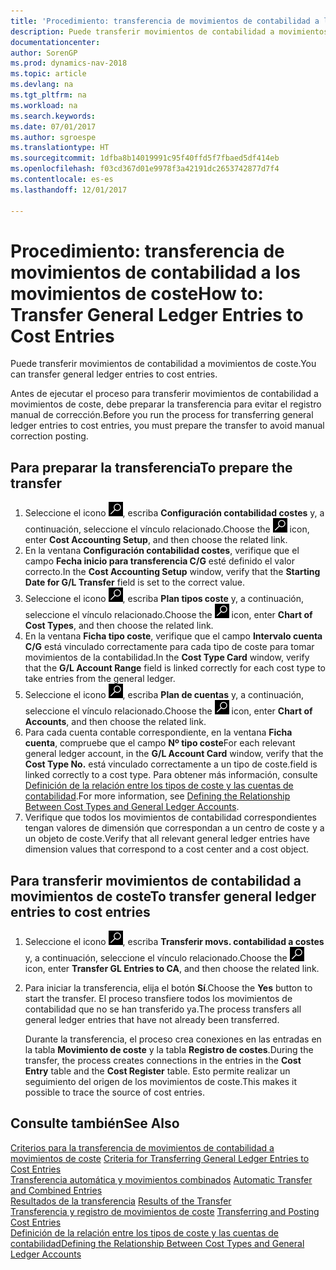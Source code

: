 ```yaml
---
title: 'Procedimiento: transferencia de movimientos de contabilidad a los movimientos de coste'
description: Puede transferir movimientos de contabilidad a movimientos de coste.
documentationcenter: 
author: SorenGP
ms.prod: dynamics-nav-2018
ms.topic: article
ms.devlang: na
ms.tgt_pltfrm: na
ms.workload: na
ms.search.keywords: 
ms.date: 07/01/2017
ms.author: sgroespe
ms.translationtype: HT
ms.sourcegitcommit: 1dfba8b14019991c95f40ffd5f7fbaed5df414eb
ms.openlocfilehash: f03cd367d01e9978f3a42191dc2653742877d7f4
ms.contentlocale: es-es
ms.lasthandoff: 12/01/2017

---
```

# <a name="how-to-transfer-general-ledger-entries-to-cost-entries"></a><span data-ttu-id="7a8cc-103">Procedimiento: transferencia de movimientos de contabilidad a los movimientos de coste</span><span class="sxs-lookup"><span data-stu-id="7a8cc-103">How to: Transfer General Ledger Entries to Cost Entries</span></span>
<span data-ttu-id="7a8cc-104">Puede transferir movimientos de contabilidad a movimientos de coste.</span><span class="sxs-lookup"><span data-stu-id="7a8cc-104">You can transfer general ledger entries to cost entries.</span></span>  

<span data-ttu-id="7a8cc-105">Antes de ejecutar el proceso para transferir movimientos de contabilidad a movimientos de coste, debe preparar la transferencia para evitar el registro manual de corrección.</span><span class="sxs-lookup"><span data-stu-id="7a8cc-105">Before you run the process for transferring general ledger entries to cost entries, you must prepare the transfer to avoid manual correction posting.</span></span>  

## <a name="to-prepare-the-transfer"></a><span data-ttu-id="7a8cc-106">Para preparar la transferencia</span><span class="sxs-lookup"><span data-stu-id="7a8cc-106">To prepare the transfer</span></span>  

1.  <span data-ttu-id="7a8cc-107">Seleccione el icono ![Buscar página o informe](media/ui-search/search_small.png "icono Buscar página o informe"), escriba **Configuración contabilidad costes** y, a continuación, seleccione el vínculo relacionado.</span><span class="sxs-lookup"><span data-stu-id="7a8cc-107">Choose the ![Search for Page or Report](media/ui-search/search_small.png "Search for Page or Report icon") icon, enter **Cost Accounting Setup**, and then choose the related link.</span></span>  
2.  <span data-ttu-id="7a8cc-108">En la ventana **Configuración contabilidad costes**, verifique que el campo **Fecha inicio para transferencia C/G** esté definido el valor correcto.</span><span class="sxs-lookup"><span data-stu-id="7a8cc-108">In the **Cost Accounting Setup** window, verify that the **Starting Date for G/L Transfer** field is set to the correct value.</span></span>  
3.  <span data-ttu-id="7a8cc-109">Seleccione el icono ![Buscar página o informe](media/ui-search/search_small.png "icono Buscar página o informe"), escriba **Plan tipos coste** y, a continuación, seleccione el vínculo relacionado.</span><span class="sxs-lookup"><span data-stu-id="7a8cc-109">Choose the ![Search for Page or Report](media/ui-search/search_small.png "Search for Page or Report icon") icon, enter **Chart of Cost Types**, and then choose the related link.</span></span>  
4.  <span data-ttu-id="7a8cc-110">En la ventana **Ficha tipo coste**, verifique que el campo **Intervalo cuenta C/G** está vinculado correctamente para cada tipo de coste para tomar movimientos de la contabilidad.</span><span class="sxs-lookup"><span data-stu-id="7a8cc-110">In the **Cost Type Card** window, verify that the **G/L Account Range** field is linked correctly for each cost type to take entries from the general ledger.</span></span>  
5.  <span data-ttu-id="7a8cc-111">Seleccione el icono ![Buscar página o informe](media/ui-search/search_small.png "icono Buscar página o informe"), escriba **Plan de cuentas** y, a continuación, seleccione el vínculo relacionado.</span><span class="sxs-lookup"><span data-stu-id="7a8cc-111">Choose the ![Search for Page or Report](media/ui-search/search_small.png "Search for Page or Report icon") icon, enter **Chart of Accounts**, and then choose the related link.</span></span>  
6.  <span data-ttu-id="7a8cc-112">Para cada cuenta contable correspondiente, en la ventana **Ficha cuenta**, compruebe que el campo **Nº tipo coste**</span><span class="sxs-lookup"><span data-stu-id="7a8cc-112">For each relevant general ledger account, in the **G/L Account Card** window, verify that the **Cost Type No.**</span></span> <span data-ttu-id="7a8cc-113">está vinculado correctamente a un tipo de coste.</span><span class="sxs-lookup"><span data-stu-id="7a8cc-113">field is linked correctly to a cost type.</span></span> <span data-ttu-id="7a8cc-114">Para obtener más información, consulte [Definición de la relación entre los tipos de coste y las cuentas de contabilidad](finance-defining-the-relationship-between-cost-types-and-general-ledger-accounts.md).</span><span class="sxs-lookup"><span data-stu-id="7a8cc-114">For more information, see [Defining the Relationship Between Cost Types and General Ledger Accounts](finance-defining-the-relationship-between-cost-types-and-general-ledger-accounts.md).</span></span>  
7.  <span data-ttu-id="7a8cc-115">Verifique que todos los movimientos de contabilidad correspondientes tengan valores de dimensión que correspondan a un centro de coste y a un objeto de coste.</span><span class="sxs-lookup"><span data-stu-id="7a8cc-115">Verify that all relevant general ledger entries have dimension values that correspond to a cost center and a cost object.</span></span>  

## <a name="to-transfer-general-ledger-entries-to-cost-entries"></a><span data-ttu-id="7a8cc-116">Para transferir movimientos de contabilidad a movimientos de coste</span><span class="sxs-lookup"><span data-stu-id="7a8cc-116">To transfer general ledger entries to cost entries</span></span>  
1.  <span data-ttu-id="7a8cc-117">Seleccione el icono ![Buscar página o informe](media/ui-search/search_small.png "icono Buscar página o informe"), escriba **Transferir movs. contabilidad a costes** y, a continuación, seleccione el vínculo relacionado.</span><span class="sxs-lookup"><span data-stu-id="7a8cc-117">Choose the ![Search for Page or Report](media/ui-search/search_small.png "Search for Page or Report icon") icon, enter **Transfer GL Entries to CA**, and then choose the related link.</span></span>  
2.  <span data-ttu-id="7a8cc-118">Para iniciar la transferencia, elija el botón **Sí**.</span><span class="sxs-lookup"><span data-stu-id="7a8cc-118">Choose the **Yes** button to start the transfer.</span></span> <span data-ttu-id="7a8cc-119">El proceso transfiere todos los movimientos de contabilidad que no se han transferido ya.</span><span class="sxs-lookup"><span data-stu-id="7a8cc-119">The process transfers all general ledger entries that have not already been transferred.</span></span>  

    <span data-ttu-id="7a8cc-120">Durante la transferencia, el proceso crea conexiones en las entradas en la tabla **Movimiento de coste** y la tabla **Registro de costes**.</span><span class="sxs-lookup"><span data-stu-id="7a8cc-120">During the transfer, the process creates connections in the entries in the **Cost Entry** table and the **Cost Register** table.</span></span> <span data-ttu-id="7a8cc-121">Esto permite realizar un seguimiento del origen de los movimientos de coste.</span><span class="sxs-lookup"><span data-stu-id="7a8cc-121">This makes it possible to trace the source of cost entries.</span></span>  

## <a name="see-also"></a><span data-ttu-id="7a8cc-122">Consulte también</span><span class="sxs-lookup"><span data-stu-id="7a8cc-122">See Also</span></span>  
 <span data-ttu-id="7a8cc-123">[Criterios para la transferencia de movimientos de contabilidad a movimientos de coste](finance-criteria-for-transferring-general-ledger-entries-to-cost-entries.md) </span><span class="sxs-lookup"><span data-stu-id="7a8cc-123">[Criteria for Transferring General Ledger Entries to Cost Entries](finance-criteria-for-transferring-general-ledger-entries-to-cost-entries.md) </span></span>  
 <span data-ttu-id="7a8cc-124">[Transferencia automática y movimientos combinados](finance-automatic-transfer-combined-entries.md) </span><span class="sxs-lookup"><span data-stu-id="7a8cc-124">[Automatic Transfer and Combined Entries](finance-automatic-transfer-combined-entries.md) </span></span>  
 <span data-ttu-id="7a8cc-125">[Resultados de la transferencia](finance-results-of-the-transfer.md) </span><span class="sxs-lookup"><span data-stu-id="7a8cc-125">[Results of the Transfer](finance-results-of-the-transfer.md) </span></span>  
 <span data-ttu-id="7a8cc-126">[Transferencia y registro de movimientos de coste](finance-transfer-and-post-cost-entries.md) </span><span class="sxs-lookup"><span data-stu-id="7a8cc-126">[Transferring and Posting Cost Entries](finance-transfer-and-post-cost-entries.md) </span></span>  
 [<span data-ttu-id="7a8cc-127">Definición de la relación entre los tipos de coste y las cuentas de contabilidad</span><span class="sxs-lookup"><span data-stu-id="7a8cc-127">Defining the Relationship Between Cost Types and General Ledger Accounts</span></span>](finance-defining-the-relationship-between-cost-types-and-general-ledger-accounts.md)   

